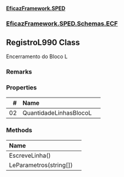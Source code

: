 #### [EficazFramework.SPED](EficazFrameworkSPED.md 'EficazFramework SPED')
### [EficazFramework.SPED.Schemas.ECF](EficazFramework.SPED.Schemas.ECF.md 'EficazFramework.SPED.Schemas.ECF')

## RegistroL990 Class

Encerramento do Bloco L

### Remarks
### Properties

| # | Name | |
| ---: | :--- | :--- |
| 02 | QuantidadeLinhasBlocoL |  |
### Methods

| Name | |
| :--- | :--- |
| EscreveLinha() |  |
| LeParametros(string[]) |  |
